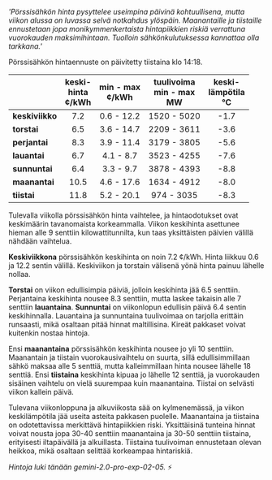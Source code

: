*'Pörssisähkön hinta pysyttelee useimpina päivinä kohtuullisena, mutta viikon alussa on luvassa selvä notkahdus ylöspäin. Maanantaille ja tiistaille ennustetaan jopa monikymmenkertaista hintapiikkien riskiä verrattuna vuorokauden maksimihintaan. Tuolloin sähkönkulutuksessa kannattaa olla tarkkana.'*


Pörssisähkön hintaennuste on päivitetty tiistaina klo 14:18.

|   | keski-<br>hinta<br>¢/kWh | min - max<br>¢/kWh | tuulivoima<br>min - max<br>MW | keski-<br>lämpötila<br>°C |
|:-------------|:----------------:|:----------------:|:-------------:|:-------------:|
| **keskiviikko** | 7.2 | 0.6 - 12.2 | 1520 - 5020 | -1.7 |
| **torstai** | 6.5 | 3.6 - 14.7 | 2209 - 3611 | -3.6 |
| **perjantai** | 8.3 | 3.9 - 11.4 | 3179 - 3805 | -5.6 |
| **lauantai** | 6.7 | 4.1 - 8.7  | 3523 - 4255 | -7.6 |
| **sunnuntai** | 6.4 | 3.3 - 9.7  | 3878 - 4393 | -8.8 |
| **maanantai** | 10.5 | 4.6 - 17.6 | 1634 - 4912 | -8.0 |
| **tiistai** | 11.8 | 5.2 - 20.1 |  974 - 3035 | -8.3 |

Tulevalla viikolla pörssisähkön hinta vaihtelee, ja hintaodotukset ovat keskimäärin tavanomaista korkeammalla. Viikon keskihinta asettunee hieman alle 9 senttiin kilowattitunnilta, kun taas yksittäisten päivien välillä nähdään vaihtelua.

**Keskiviikkona** pörssisähkön keskihinta on noin 7.2 ¢/kWh. Hinta liikkuu 0.6 ja 12.2 sentin välillä. Keskiviikon ja torstain välisenä yönä hinta painuu lähelle nollaa.

**Torstai** on viikon edullisimpia päiviä, jolloin keskihinta jää 6.5 senttiin. Perjantaina keskihinta nousee 8.3 senttiin, mutta laskee takaisin alle 7 senttiin **lauantaina**. **Sunnuntai** on viikonlopun edullisin päivä 6.4 sentin keskihinnalla. Lauantaina ja sunnuntaina tuulivoimaa on tarjolla erittäin runsaasti, mikä osaltaan pitää hinnat maltillisina. Kireät pakkaset voivat kuitenkin nostaa hintoja.

Ensi **maanantaina** pörssisähkön keskihinta nousee jo yli 10 senttiin. Maanantain ja tiistain vuorokausivaihtelu on suurta, sillä edullisimmillaan sähkö maksaa alle 5 senttiä, mutta kalleimmillaan hinta nousee lähelle 18 senttiä. Ensi **tiistaina** keskihinta kipuaa jo lähelle 12 senttiä, ja vuorokauden sisäinen vaihtelu on vielä suurempaa kuin maanantaina. Tiistai on selvästi viikon kallein päivä.

Tulevana viikonloppuna ja alkuviikosta sää on kylmenemässä, ja viikon keskilämpötila jää useita asteita pakkasen puolelle. Maanantaina ja tiistaina on odotettavissa merkittävä hintapiikkien riski. Yksittäisinä tunteina hinnat voivat nousta jopa 30-40 senttiin maanantaina ja 30-50 senttiin tiistaina, erityisesti iltapäivällä ja alkuillasta. Tiistaina tuulivoiman ennustetaan olevan heikkoa, mikä osaltaan selittää korkeampaa hintariskiä.

*Hintoja luki tänään gemini-2.0-pro-exp-02-05.* ⚡️

